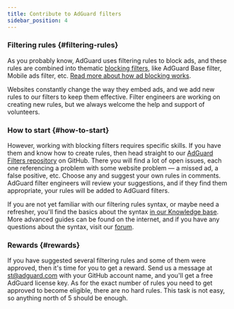 ```yaml
---
title: Contribute to AdGuard filters
sidebar_position: 4
---
```


### Filtering rules {#filtering-rules}

As you probably know, AdGuard uses filtering rules to block ads, and these rules are combined into thematic [blocking filters](/general/ad-filtering/adguard-filters), like AdGuard Base filter, Mobile ads filter, etc. [Read more about how ad blocking works](/general/ad-filtering/how-ad-blocking-works).

Websites constantly change the way they embed ads, and we add new rules to our filters to keep them effective. Filter engineers are working on creating new rules, but we always welcome the help and support of volunteers.

### How to start {#how-to-start}

However, working with blocking filters requires specific skills. If you have them and know how to create rules, then head straight to our [AdGuard Filters repository](https://github.com/AdguardTeam/AdguardFilters) on GitHub. There you will find a lot of open issues, each one referencing a problem with some website problem — a missed ad, a false positive, etc. Choose any and suggest your own rules in comments. AdGuard filter engineers will review your suggestions, and if they find them appropriate, your rules will be added to AdGuard filters.

If you are not yet familiar with our filtering rules syntax, or maybe need a refresher, you'll find the basics about the syntax [in our Knowledge base](/general/ad-filtering/create-own-filters). More advanced guides can be found on the internet, and if you have any questions about the syntax, visit our [forum](https://forum.adguard.com/).

### Rewards {#rewards}

If you have suggested several filtering rules and some of them were approved, then it's time for you to get a reward. Send us a message at [st@adguard.com](mailto:st@adguard.com) with your GitHub account name, and you'll get a free AdGuard license key. As for the exact number of rules you need to get approved to become eligible, there are no hard rules. This task is not easy, so anything north of 5 should be enough.
